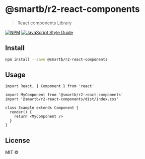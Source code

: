 # @smartb/r2-react-components

> React components Library

[![NPM](https://img.shields.io/npm/v/@smartb/r2-react-components.svg)](https://www.npmjs.com/package/@smartb/r2-react-components) [![JavaScript Style Guide](https://img.shields.io/badge/code_style-standard-brightgreen.svg)](https://standardjs.com)

## Install

```bash
npm install --save @smartb/r2-react-components
```

## Usage

```tsx
import React, { Component } from 'react'

import MyComponent from '@smartb/r2-react-components'
import '@smartb/r2-react-components/dist/index.css'

class Example extends Component {
  render() {
    return <MyComponent />
  }
}
```

## License

MIT © [](https://github.com/)
